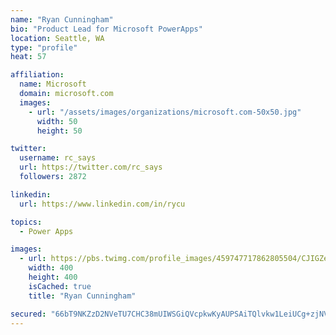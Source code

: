 ```yaml
---
name: "Ryan Cunningham"
bio: "Product Lead for Microsoft PowerApps"
location: Seattle, WA
type: "profile"
heat: 57

affiliation:
  name: Microsoft
  domain: microsoft.com
  images:
    - url: "/assets/images/organizations/microsoft.com-50x50.jpg"
      width: 50
      height: 50

twitter:
  username: rc_says
  url: https://twitter.com/rc_says
  followers: 2872

linkedin:
  url: https://www.linkedin.com/in/rycu

topics:
  - Power Apps

images:
  - url: https://pbs.twimg.com/profile_images/459747717862805504/CJIGZejd_400x400.png
    width: 400
    height: 400
    isCached: true
    title: "Ryan Cunningham"

secured: "66bT9NKZzD2NVeTU7CHC38mUIWSGiQVcpkwKyAUPSAiTQlvkw1LeiUCg+zjNVefT0E+FQXsS7KpPcwKbUYmmuWKmp135bHXnzjG9YVgs5q6ZlYbudo28Vydkhak7KWlJeA6BlJy7pHNQ3V9pZFFA3WTFQjiaBO+3WiNUWRTLLeApQ9NE6MTZR1jimkhbq46hlWqOusyqCdNtd9vhbOq6Po0+7U5bqBaTlF7XJPiImn4P1tC75LXY4eIc0ee6eZz7AC1JRjeQvgFPe6Ktrqw6wD2oR8qvQub0TAh+JN3vsH9GoyeBWD6FU9J/0AnoMdnfJRjCI+qA/gfqpv3YGDAB7uytgktGRrl6K7ZudkfptoLbiAJ0aWIYYV1XDDPP4Ak2tBs1mRoSRTLry7dVhZxG8ktgkSXqc+k8oGLIa4DhEo4=;eGk7W5aUtZr5/Z18HgbDFg=="
---
```


